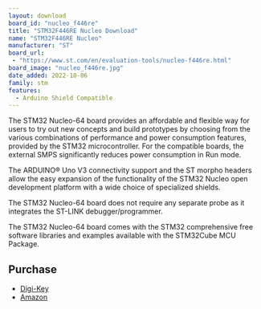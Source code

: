 ```yaml
---
layout: download
board_id: "nucleo_f446re"
title: "STM32F446RE Nucleo Download"
name: "STM32F446RE Nucleo"
manufacturer: "ST"
board_url:
 - "https://www.st.com/en/evaluation-tools/nucleo-f446re.html"
board_image: "nucleo_f446re.jpg"
date_added: 2022-10-06
family: stm
features:
  - Arduino Shield Compatible
---
```


The STM32 Nucleo-64 board provides an affordable and flexible way for users to try out new concepts and build prototypes by choosing from the various combinations of performance and power consumption features, provided by the STM32 microcontroller. For the compatible boards, the external SMPS significantly reduces power consumption in Run mode.


The ARDUINO® Uno V3 connectivity support and the ST morpho headers allow the easy expansion of the functionality of the STM32 Nucleo open development platform with a wide choice of specialized shields.

The STM32 Nucleo-64 board does not require any separate probe as it integrates the ST-LINK debugger/programmer.

The STM32 Nucleo-64 board comes with the STM32 comprehensive free software libraries and examples available with the STM32Cube MCU Package.

## Purchase
* [Digi-Key](https://www.digikey.com/en/products/detail/stmicroelectronics/NUCLEO-F446RE/5347712)
* [Amazon](https://amzn.to/3T5Lo19)
